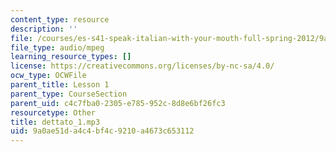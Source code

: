 ```yaml
---
content_type: resource
description: ''
file: /courses/es-s41-speak-italian-with-your-mouth-full-spring-2012/9a0ae51da4c4bf4c9210a4673c653112_dettato_1.mp3
file_type: audio/mpeg
learning_resource_types: []
license: https://creativecommons.org/licenses/by-nc-sa/4.0/
ocw_type: OCWFile
parent_title: Lesson 1
parent_type: CourseSection
parent_uid: c4c7fba0-2305-e785-952c-8d8e6bf26fc3
resourcetype: Other
title: dettato_1.mp3
uid: 9a0ae51d-a4c4-bf4c-9210-a4673c653112
---
```

